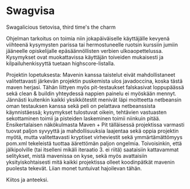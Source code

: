 ﻿Swagvisa
========

Swagalicious tietovisa, third time's the charm

Ohjelman tarkoitus on toimia niin jokapäiväiselle käyttäjälle kevyenä viihteenä kysymysten parissa tai hermostuneelle ruotsin kurssiin jumiin jääneelle opiskelijalle epäsäännöllisten verbien ulkoaopettelussa. Kysymykset ovat muokattavissa käyttäjän toiveiden mukaisesti ja kilpailuhenkisyyttä tuetaan highscore-listalla.


Projektin lopetuksesta: Mavenin kanssa taistelut eivät mahdollistaneet valitettavasti järkevän projektin puskemista ulos javadoccina, koska tästä maven herjasi. Tähän liittyen myös pit-testaukset falskasivat loppupäässä sekä clean & buildin yhteydessä nappien painelu ei myöskään mennyt. Jännästi kuitenkin kaikki yksikkötestit menivät läpi moitteetta netbeansin oman testauksen kanssa sekä peli on pelattava netbeanssista käynnistäessä; kysymykset tulostuvat oikein, tehtävien vastuasten sekottaminen toimii ja pisteiden laskeminen toimii niinkuin pitää. Ensikertalaisen näkökulmasta Maven + Pit tälläisessä projektissa varmasti tuovat paljon syvyyttä ja mahdollisuuksia laajentaa sekä oppia projektin myötä, mutta valitettavasti kryptiset virheviestit sekä ymmärtämättömyys pom.xml tekeleistä tuottaa äärettömän paljon ongelmia. Toivoisinkin, että jälkipolville (tai itselleni mikäli iteraatio 3. ei riitä) saataisiin kattavammat selitykset, mistä mavenissa on kyse, sekä myös avattaisiin yksityiskohtaisesti mitä kaikki projektissa olleet koodinpätkät mavenin puolesta tekevät. Liian monet tuntuivat hajoilevan tähän.


Kiitos ja anteeksi.